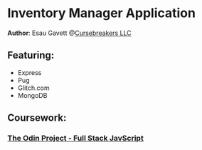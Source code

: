 # Inventory Manager Application

**Author**: Esau Gavett @[Cursebreakers LLC](https://cursebreakers.net)

## Featuring:

- Express
- Pug
- Glitch.com
- MongoDB

## Coursework:

### [The Odin Project - Full Stack JavScript](https://www.theodinproject.com/lessons/nodejs-inventory-application)

